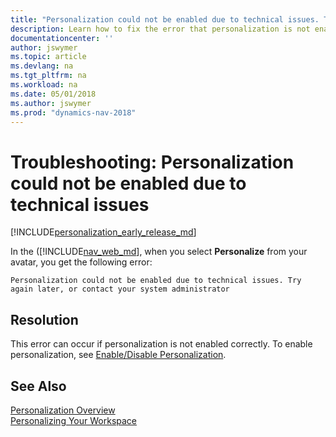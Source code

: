 ```yaml
---
title: "Personalization could not be enabled due to technical issues. Try again later, or contact your system administrator"
description: Learn how to fix the error that personalization is not enabled.
documentationcenter: ''
author: jswymer
ms.topic: article
ms.devlang: na
ms.tgt_pltfrm: na
ms.workload: na
ms.date: 05/01/2018
ms.author: jswymer
ms.prod: "dynamics-nav-2018"
---
```

# Troubleshooting: Personalization could not be enabled due to technical issues

[!INCLUDE[personalization_early_release_md](includes/personalization_early_release_md.md)]

In the ([!INCLUDE[nav_web_md](includes/nav_web_md.md)], when you select **Personalize** from your avatar, you get the following error:

`Personalization could not be enabled due to technical issues. Try again later, or contact your system administrator`

## Resolution
This error can occur if personalization is not enabled correctly. To enable personalization, see [Enable/Disable Personalization](ui-personalization-manage.md#EnablePersonalization).

## See Also
[Personalization Overview](ui-personalization-overview.md)  
[Personalizing Your Workspace](ui-personalization-user.md)  